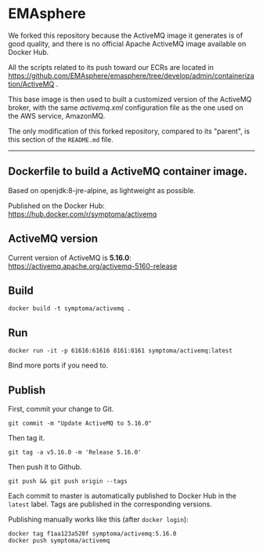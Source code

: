 # EMAsphere
We forked this repository because the ActiveMQ image it generates is of good quality, and there is no official Apache ActiveMQ image available on Docker Hub.

All the scripts related to its push toward our ECRs are located in https://github.com/EMAsphere/emasphere/tree/develop/admin/containerization/ActiveMQ .

This base image is then used to built a customized version of the ActiveMQ broker, with the same _activemq.xml_ configuration file as the one used on the AWS service, AmazonMQ.

The only modification of this forked repository, compared to its "parent", is this section of the `README.md` file.

---

## Dockerfile to build a ActiveMQ container image.

Based on openjdk:8-jre-alpine, as lightweight as possible. 

Published on the Docker Hub: https://hub.docker.com/r/symptoma/activemq

## ActiveMQ version

Current version of ActiveMQ is **5.16.0**: https://activemq.apache.org/activemq-5160-release

## Build
```
docker build -t symptoma/activemq . 
```

## Run
```
docker run -it -p 61616:61616 8161:8161 symptoma/activemq:latest
```
Bind more ports if you need to.

## Publish

First, commit your change to Git. 

`git commit -m "Update ActiveMQ to 5.16.0"`

Then tag it. 

`git tag -a v5.16.0 -m 'Release 5.16.0'`

Then push it to Github.

`git push && git push origin --tags`

Each commit to master is automatically published to Docker Hub in the `latest` label. Tags are published in the corresponding versions.

Publishing manually works like this (after `docker login`):

```
docker tag f1aa123a520f symptoma/activemq:5.16.0
docker push symptoma/activemq
```
